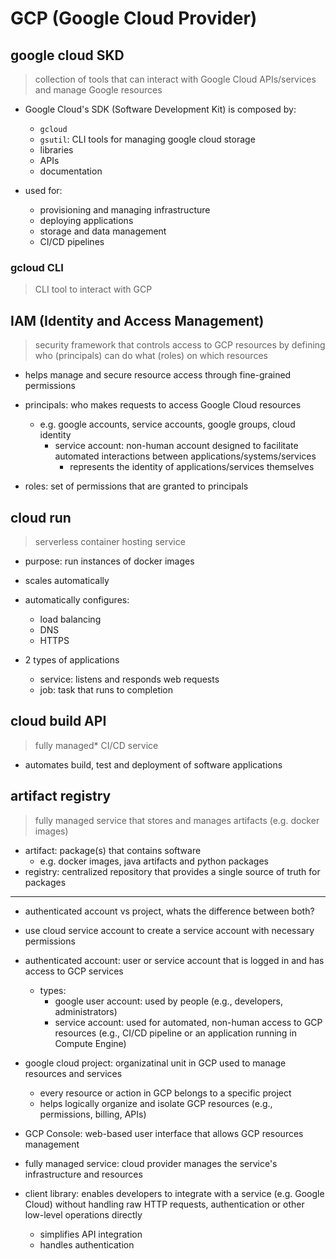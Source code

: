 
# GCP (Google Cloud Provider)

## google cloud SKD

> collection of tools that can interact with Google Cloud APIs/services and manage Google resources

- Google Cloud's SDK (Software Development Kit) is composed by:
  - `gcloud`
  - `gsutil`: CLI tools for managing google cloud storage
  - libraries
  - APIs
  - documentation

- used for:
  - provisioning and managing infrastructure
  - deploying applications
  - storage and data management
  - CI/CD pipelines

### gcloud CLI

> CLI tool to interact with GCP

## IAM (Identity and Access Management)

> security framework that controls access to GCP resources by defining who (principals) can do what (roles) on which resources

- helps manage and secure resource access through fine-grained permissions

- principals: who makes requests to access Google Cloud resources
  - e.g. google accounts, service accounts, google groups, cloud identity
    - service account: non-human account designed to facilitate automated interactions between applications/systems/services
      - represents the identity of applications/services themselves
- roles: set of permissions that are granted to principals

## cloud run

> serverless container hosting service

- purpose: run instances of docker images
- scales automatically
- automatically configures:
  - load balancing
  - DNS
  - HTTPS

- 2 types of applications
  - service: listens and responds web requests
  - job: task that runs to completion

## cloud build API

> fully managed* CI/CD service

- automates build, test and deployment of software applications

## artifact registry

> fully managed service that stores and manages artifacts (e.g. docker images)

- artifact: package(s) that contains software
  - e.g. docker images, java artifacts and python packages
- registry: centralized repository that provides a single source of truth for packages

---

- authenticated account vs project, whats the difference between both?
- use cloud service account to create a service account with necessary permissions

- authenticated account: user or service account that is logged in and has access to GCP services
  - types:
    - google user account: used by people (e.g., developers, administrators)
    - service account: used for automated, non-human access to GCP resources (e.g., CI/CD pipeline or an application running in Compute Engine)
- google cloud project: organizatinal unit in GCP used to manage resources and services
  - every resource or action in GCP belongs to a specific project
  - helps logically organize and isolate GCP resources (e.g., permissions, billing, APIs)
- GCP Console: web-based user interface that allows GCP resources management
- fully managed service: cloud provider manages the service's infrastructure and resources
- client library: enables developers to integrate with a service (e.g. Google Cloud) without handling raw HTTP requests, authentication or other low-level operations directly
  - simplifies API integration
  - handles authentication
